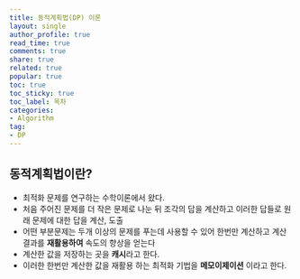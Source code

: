 ```yaml
---
title: 동적계획법(DP) 이론
layout: single
author_profile: true
read_time: true
comments: true
share: true
related: true
popular: true
toc: true
toc_sticky: true
toc_label: 목차
categories:
- Algorithm
tag:
- DP
---
```


## 동적계획법이란?

 * 최적화 문제를 연구하는 수학이론에서 왔다.
 * 처음 주어진 문제를 더 작은 문제로 나눈 뒤 조각의 답을 계산하고 이러한 답들로 원래 문제에 대한 답을 계산, 도출
 * 어떤 부분문제는 두개 이상의 문제를 푸는데 사용할 수 있어 한번만 계산하고 계산 결과를 **재활용하여** 속도의 향상을 얻는다
 * 계산한 값을 저장하는 곳을 **캐시**라고 한다.
 * 이러한 한번만 계산한 값을 재활용 하는 최적화 기법을 **메모이제이션** 이라고 한다.
